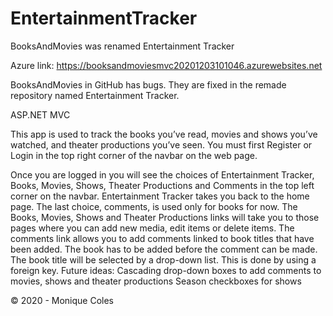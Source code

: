 # EntertainmentTracker

BooksAndMovies was renamed Entertainment Tracker

Azure link: https://booksandmoviesmvc20201203101046.azurewebsites.net

BooksAndMovies in GitHub has bugs.  They are fixed in the remade repository named Entertainment Tracker. 


ASP.NET MVC

This app is used to track the books you’ve read, movies and shows you’ve watched, and theater productions you’ve seen.
You must first Register or Login in the top right corner of the navbar on the web page.

Once you are logged in you will see the choices of Entertainment Tracker, Books, Movies, Shows, Theater Productions and Comments in the top left corner on the navbar. Entertainment Tracker takes you back to the home page. The last choice, comments, is used only for books for now. The Books, Movies, Shows and Theater Productions links will take you to those pages where you can add new media, edit items or delete items.
The comments link allows you to add comments linked to book titles that have been added. The book has to be added before the comment can be made. The book title will be selected by a drop-down list. This is done by using a foreign key.
Future ideas: Cascading drop-down boxes to add comments to movies, shows and theater productions Season checkboxes for shows

© 2020 - Monique Coles

